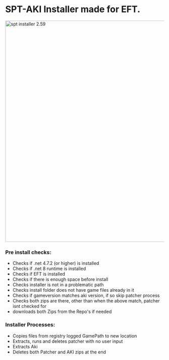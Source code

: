 # SPT-AKI Installer made for EFT.

<img src="https://i.imgur.com/jtlwLsr.png" alt="spt installer 2.59" width="700"/>

### Pre install checks:
- Checks if .net 4.7.2 (or higher) is installed
- Checks if .net 8 runtime is installed
- Checks if EFT is installed
- Checks if there is enough space before install
- Checks installer is not in a problematic path
- Checks install folder does not have game files already in it
- Checks if gameversion matches aki version, if so skip patcher process
- Checks both zips are there, other than when the above match, patcher isnt checked for
- downloads both Zips from the Repo's if needed

### Installer Processes:
- Copies files from registry logged GamePath to new location
- Extracts, runs and deletes patcher with no user input
- Extracts Aki
- Deletes both Patcher and AKI zips at the end